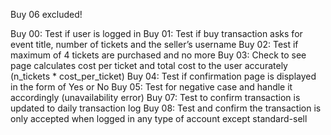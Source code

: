 Buy 06 excluded!

Buy 00: Test if user is logged in
Buy 01: Test if buy transaction asks for event title, 
		number of tickets and the seller’s username
Buy 02: Test if maximum of 4 tickets are purchased and no more
Buy 03: Check to see page calculates cost per ticket and total 
		cost to the user accurately (n_tickets * cost_per_ticket)
Buy 04: Test if confirmation page is displayed in the form of Yes or No
Buy 05: Test for negative case and handle it accordingly (unavailability error)
Buy 07: Test to confirm transaction is updated to daily transaction log
Buy 08: Test and confirm the transaction is only accepted when logged in any 
		type of account except standard-sell